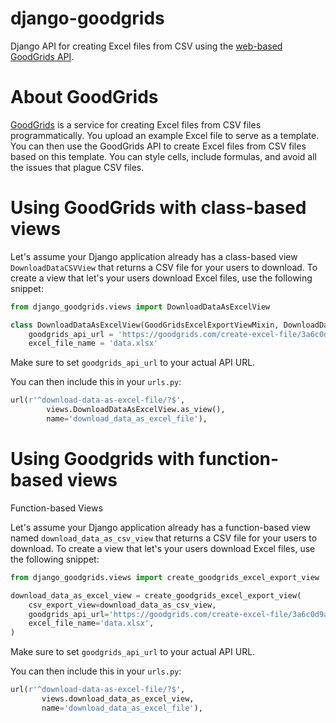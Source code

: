# django-goodgrids
Django API for creating Excel files from CSV using the [web-based GoodGrids API](https://goodgrids.com).

# About GoodGrids

[GoodGrids](https://goodgrids.com) is a service for creating Excel files from CSV files programmatically. You upload an example Excel file to serve as a template. You can then use the GoodGrids API to create Excel files from CSV files based on this template. You can style cells, include formulas, and avoid all the issues that plague CSV files.

# Using GoodGrids with class-based views

Let's assume your Django application already has a class-based view `DownloadDataCSVView` that returns a CSV file for your users to download. To create a view that let's your users download Excel files, use the following snippet:

```python
from django_goodgrids.views import DownloadDataAsExcelView

class DownloadDataAsExcelView(GoodGridsExcelExportViewMixin, DownloadDataCSVView):
    goodgrids_api_url = 'https://goodgrids.com/create-excel-file/3a6c0d9ac7c74d'
    excel_file_name = 'data.xlsx'
```

Make sure to set `goodgrids_api_url` to your actual API URL.

You can then include this in your `urls.py`:

```python
url(r'^download-data-as-excel-file/?$',
        views.DownloadDataAsExcelView.as_view(),
        name='download_data_as_excel_file'),
```

# Using Goodgrids with function-based views

Function-based Views

Let's assume your Django application already has a function-based view named `download_data_as_csv_view` that returns a CSV file for your users to download. To create a view that let's your users download Excel files, use the following snippet:

```python
from django_goodgrids.views import create_goodgrids_excel_export_view

download_data_as_excel_view = create_goodgrids_excel_export_view(
    csv_export_view=download_data_as_csv_view,
    goodgrids_api_url='https://goodgrids.com/create-excel-file/3a6c0d9ac7c74d',
    excel_file_name='data.xlsx',
)
```

Make sure to set `goodgrids_api_url` to your actual API URL.

You can then include this in your `urls.py`:

```python
url(r'^download-data-as-excel-file/?$',
       views.download_data_as_excel_view,
       name='download_data_as_excel_file'),
```



